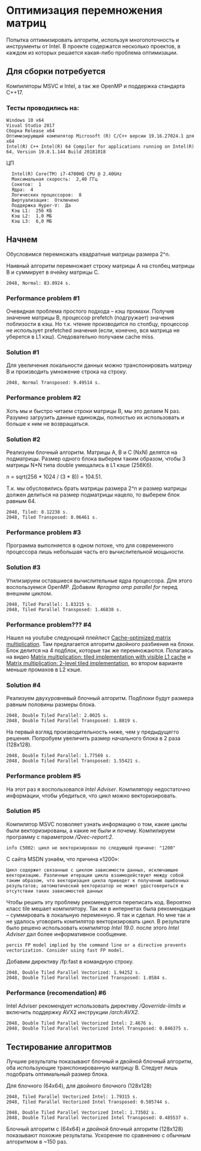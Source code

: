 # Оптимизация перемножения матриц

Попытка оптимизировать алгоритм, используя многопоточность и инструменты от Intel. В проекте содержатся несколько проектов, в каждом из которых решается какая-либо проблема оптимизации.

## Для сборки потребуется

Компиляторы MSVC и Intel, а так же OpenMP и поддержка стандарта C++17. 

### Тесты проводились на:
```
Windows 10 x64
Visual Studio 2017
Сборка Release x64
Оптимизирующий компилятор Microsoft (R) C/C++ версии 19.16.27024.1 для x64
Intel(R) C++ Intel(R) 64 Compiler for applications running on Intel(R) 64, Version 19.0.1.144 Build 20181018
```
ЦП
```
  Intel(R) Core(TM) i7-4700HQ CPU @ 2.40GHz
  Максимальная скорость:  2,40 ГГц
  Сокетов:  1
  Ядра:  4
  Логических процессоров:  8
  Виртуализация:  Отключено
  Поддержка Hyper-V:  Да
  Кэш L1:  256 КБ
  Кэш L2:  1,0 МБ
  Кэш L3:  6,0 МБ
```
## Начнем

Обусловимся перемножать квадратные матрицы размера 2^n.

Наивный алгоритм перемножает строку матрицы A на столбец матрицы B и суммирует в ячейку матрицы C. 

```
2048, Normal: 83.8924 s.
```

### Performance problem #1

Очевидная проблема простого подхода – кэш промахи. Получив значение матрицы B, процессор prefetch (подгружает) значения поблизости в кэш. Но т.к. чтение производится по столбцу, процессор не использует prefetched значения (если, конечно, вся матрица не уберется в L1 кэш). Следовательно получаем cache miss.

### Solution #1

Для увеличения локальности данных можно транспонировать матрицу B и производить умножение строка на строку. 

```
2048, Normal Transposed: 9.49514 s.
```

### Performance problem #2

Хоть мы и быстро читаем строки матрицы B, мы это делаем N раз. Разумно загрузить данные единожды, полностью их использовать и больше к ним не возвращаться.

### Solution #2

Реализуем блочный алгоритм. Матрицы A, B и C (NxN) делятся на подматрицы. Размер одного блока выберем таким образом, чтобы 3 матрицы N*N типа double умещались в L1 кэше (256Кб). 

n = sqrt(256 * 1024 / (3 * 8)) = 104.51. 

Т.к. мы обусловились брать матрицы размера 2^n и размер матрицы должен делиться на размер подматрицы нацело, то выберем блок равным 64. 

```
2048, Tiled: 8.12238 s.
2048, Tiled Transposed: 8.06461 s.
```

### Performance problem #3

Программа выполняется в одном потоке, что для современного процессора лишь небольшая часть его вычислительной мощьности.

### Solution #3

Утилизируем оставшиеся вычислительные ядра процессора. Для этого воспользуемся OpenMP. Добавим *#pragma omp parallel for* перед внешним циклом.

```
2048, Tiled Parallel: 1.83215 s.
2048, Tiled Parallel Transposed: 1.46838 s.
```

### Performance problem??? #4 

Нашел на youtube следующий плейлист [Cache-optimized matrix multiplication](https://www.youtube.com/watch?v=QYpH-847z0E&list=PLB_aWiiTt1af-dICxt6E7pNJWrfcqHE2g). Там предлагается алгоритм двойного разбиения на блоки. Блок делится на 4 подблок, которые так же перемножаются. Полагаясь на видео [Matrix multiplication: tiled implementation with visible L1 cache](https://www.youtube.com/watch?v=aU1zsFk36l0&index=4&list=PLB_aWiiTt1af-dICxt6E7pNJWrfcqHE2g) и [Matrix multiplication: 2-level tiled implementation](https://www.youtube.com/watch?v=3XfHL6nlB08&index=5&list=PLB_aWiiTt1af-dICxt6E7pNJWrfcqHE2g), во втором варианте меньше промахов в L2 кэше. 

### Solution #4

Реализуем двухуровневый блочный алгоритм. Подблоки будут размера равным половины размеры блока.

```
2048, Double Tiled Parallel: 2.0025 s.
2048, Double Tiled Parallel Transposed: 1.8819 s.
```

На первый взгляд производительность ниже, чем у предыдущегго решения. Попробуем увеличить размер начального блока в 2 раза (128x128).

```
2048, Double Tiled Parallel: 1.77569 s.
2048, Double Tiled Parallel Transposed: 1.55421 s.
```

### Performance problem #5

На этот раз я воспользовался *Intel Adviser*. Компилятору недостаточно информации, чтобы убедиться, что цикл можно векторизировать. 

### Solution #5

Компилятор MSVC позволяет узнать информацию о том, какие циклы были векторизированы, а какие не были и почему. Компилируем программу с параметром */Qvec-report:2*.

```
info C5002: цикл не векторизирован по следующей причине: "1200"
```

C сайта MSDN узнаём, что причина «1200»:
```
Цикл содержит связанные с циклом зависимости данных, исключающие векторизацию. Различные итерации цикла взаимодействуют между собой таким образом, что векторизация цикла приведет к получению ошибочных результатов; автоматический векторизатор не может удостовериться в отсутствии таких зависимостей данных
```

Чтобы решить эту проблему рекомендуется переписать код. Вероятно класс tile мешает компилятору. Так же в интернетах была рекомендация – суммировать в локальную переменную. Я так и сделал. Но мне так и не удалось уговорить компилятор векторизировать цикл. В результате было решено использовать компилятор *Intel 19.0*. после этого *Intel Adviser* дал более информативное сообщение.

```
percis FP model implied by the command line or a directive prevents vectorization. Consider using fast FP model. 
```

Добавим директиву /fp:fast в командную строку. 

```
2048, Double Tiled Parallel Vectorized: 1.94252 s.
2048, Double Tiled Parallel Vectorized Transposed: 1.0584 s.
```

### Performance (recomendation) #6

Intel Adviser рекомендует использовать директиву */Qoverride-limits* и включить поддержку AVX2 инструкции */arch:AVX2*.

```
2048, Double Tiled Parallel Vectorized Intel: 2.4676 s.
2048, Double Tiled Parallel Vectorized Intel Transposed: 0.846375 s.
```
 
 ## Тестирование алгоритмов
 
 Лучшие результаты показывают блочный и двойной блочный алгоритм, оба использующие транспонированную матрицу B. Следует лишь подобрать оптимальный размер блока. 
 
 Для блочного (64x64), для двойного блочного (128x128)
 ``` 
2048, Tiled Parallel Vectorized Intel: 1.79315 s.
2048, Tiled Parallel Vectorized Intel Transposed: 0.505744 s.

2048, Double Tiled Parallel Vectorized Intel: 1.73502 s.
2048, Double Tiled Parallel Vectorized Intel Transposed: 0.485537 s.
```
 
 Блочный алгоритм с (64x64) и двойной блочный алгоритм (128x128) показывают похожие результаты. Ускорение по сравнению с обычным алгоритмом в ~150 раз.
 
 
 
 
 
 
 
 
 
 
 
 
 
 
 
 
 
 
 
 
 
 
 
 
 
 

































